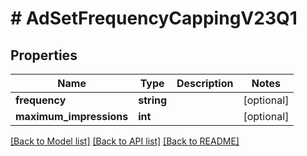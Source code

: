 # # AdSetFrequencyCappingV23Q1

## Properties

Name | Type | Description | Notes
------------ | ------------- | ------------- | -------------
**frequency** | **string** |  | [optional]
**maximum_impressions** | **int** |  | [optional]

[[Back to Model list]](../../README.md#models) [[Back to API list]](../../README.md#endpoints) [[Back to README]](../../README.md)
